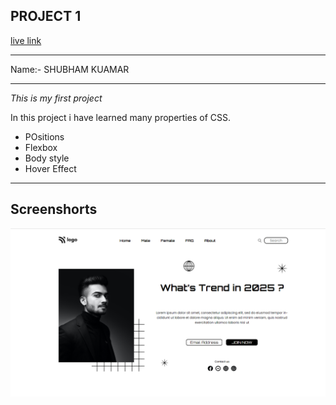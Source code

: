 ## PROJECT 1
[live link](https://github.com/SHUBHAM7306/ineuron-projects-1.git )

---
Name:- SHUBHAM KUAMAR

---
*This is my first project*

In this project i have learned many properties of CSS.

- POsitions
- Flexbox
- Body style
- Hover Effect
---
## Screenshorts
![Screenshort](./screenshort/Screenshot%20.png)